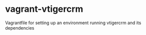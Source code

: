 # vagrant-vtigercrm
Vagrantfile for setting up an environment running vtigercrm and its dependencies
